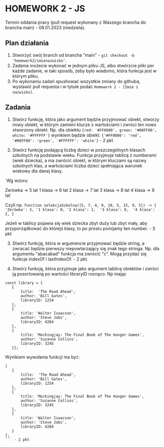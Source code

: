 # HOMEWORK 2 - JS

Termin oddania pracy (pull request wykonany z Waszego brancha do brancha main) - 08.01.2023 (niedziela).

## Plan działania

1. Stworzyć swój branch od brancha "main" - `git checkout -b 'homework2/imienazwisko'`.
2. Zadania możecie wykonać w jednym pliku JS, albo stwórzcie pliki per każde zadanie, w taki sposób, żeby było wiadomo, która funkcja jest w którym pliku.
3. Po wykonaniu zadań spushować wszystkie zmiany do githuba, wystawić pull requesta i w tytule podać `Homework 2 - [Imie i nazwisko]`.

## Zadania

1. Stwórz funkcję, która jako argument będzie przyjmować obiekt, stworzy nowy obiekt, w którym zamieni klucze z wartościami i zwróci ten nowo stworzony obiekt.
Np. dla obiektu `{red: '#FF0000', green: '#00FF00', white: '#FFFFFF'}` wynikiem będzie obiekt: `{'#FF0000': 'red', '#00FF00': 'green', '#FFFFFF': 'white'}` - 2 pkt

2. Stwórz funkcję podającą liczbę dzieci w poszczególnych klasach szkolnych na podstawie wieku. Funkcja przyjmuje tablicę z numberami (wiek dziecka), a ma zwrócić obiekt, w którym kluczami są nazwy szkolnych klas, a wartościami liczba dzieci spełniająca warunek wiekowy dla danej klasy.

`Wg wzoru:

Zerówka -> 5 lat
1 klasa -> 6 lat
2 klasa -> 7 lat
3 klasa -> 8 lat
4 klasa -> 9 lat`

Czyli np. 
`function selekcjaSzkolna([5, 7, 4, 9, 10, 5, 15, 9, 5]) -> { 
  'Zerówka': 3,
  '1 klasa': 0,
  '2 klasa': 1, 
  '3 klasa': 0, 
  '4 klasa': 2,
}`

Jeżeli w tablicy pojawia się wiek dziecka zbyt duży lub zbyt mały, aby przyporządkować do którejś klasy, to po prostu pomijamy ten number. - 3 pkt

3. Stwórz funkcję, która w argumencie przyjmować będzie string, a zwracać będzie pierwszy niepowtarzający się znak tego stringa. Np. dla argumentu "abacabad" funkcja ma zwrócić "c".
Mogą przydać się funkcje indexOf i lastIndexOf. - 2 pkt.

4. Stwórz funkcję, która przyjmuje jako argument tablicę obiektów i zwróci ją posortowaną po wartości libraryID rosnąco. Np mając
```
const library = [ 
   {
       title:  'The Road Ahead',
       author: 'Bill Gates',
       libraryID: 1254
   },
   {
       title: 'Walter Isaacson',
       author: 'Steve Jobs',
       libraryID: 4264
   },
   {
       title: 'Mockingjay: The Final Book of The Hunger Games',
       author: 'Suzanne Collins',
       libraryID: 3245
   }];
```
Wynikiem wywołania funkcji ma być:
```
[ 
   {
       title:  'The Road Ahead',
       author: 'Bill Gates',
       libraryID: 1254
   },
   {
       title: 'Mockingjay: The Final Book of The Hunger Games',
       author: 'Suzanne Collins',
       libraryID: 3245
   },
   {
       title: 'Walter Isaacson',
       author: 'Steve Jobs',
       libraryID: 4264
   }
];
``` - 2 pkt
